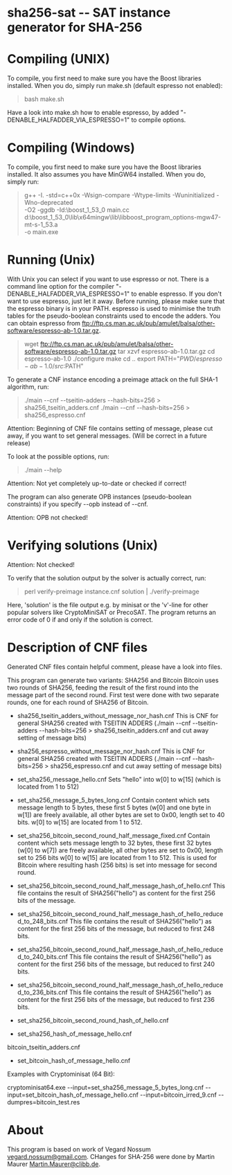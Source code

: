 sha256-sat -- SAT instance generator for SHA-256
================================================


# Compiling (UNIX)

To compile, you first need to make sure you have the Boost libraries
installed. When you do, simply run make.sh (default espresso not enabled):

> bash make.sh

Have a look into make.sh how to enable espresso,
by added "-DENABLE_HALFADDER_VIA_ESPRESSO=1" to compile options.

# Compiling (Windows)

To compile, you first need to make sure you have the Boost libraries
installed. It also assumes you have MinGW64 installed.
When you do, simply run:

> g++ -I. -std=c++0x -Wsign-compare -Wtype-limits -Wuninitialized -Wno-deprecated \
  -O2 -ggdb -Id:\boost_1_53_0 main.cc \
  d:\boost_1_53_0\lib\x64mingw\lib\libboost_program_options-mgw47-mt-s-1_53.a \
  -o main.exe

# Running (Unix)

With Unix you can select if you want to use espresso or not.
There is a command line option for the compiler "-DENABLE_HALFADDER_VIA_ESPRESSO=1"
to enable espresso. If you don't want to use espresso, just let it away.
Before running, please make sure that the espresso binary is in your PATH.
espresso is used to minimise the truth tables for the pseudo-boolean
constraints used to encode the adders. You can obtain espresso from
<ftp://ftp.cs.man.ac.uk/pub/amulet/balsa/other-software/espresso-ab-1.0.tar.gz>.

> wget ftp://ftp.cs.man.ac.uk/pub/amulet/balsa/other-software/espresso-ab-1.0.tar.gz
> tar xzvf espresso-ab-1.0.tar.gz
> cd espresso-ab-1.0
> ./configure
> make
> cd ..
> export PATH="$PWD/espresso-ab-1.0/src:$PATH"

To generate a CNF instance encoding a preimage attack on the full SHA-1
algorithm, run:

> ./main --cnf --tseitin-adders --hash-bits=256 > sha256_tseitin_adders.cnf
> ./main --cnf                  --hash-bits=256 > sha256_espresso.cnf

Attention:
Beginning of CNF file contains setting of message,
please cut away, if you want to set general messages.
(Will be correct in a future release)

To look at the possible options, run:

> ./main --help

Attention: Not yet completely up-to-date or checked if correct!

The program can also generate OPB instances (pseudo-boolean constraints) if
you specify --opb instead of --cnf.

Attention: OPB not checked!

# Verifying solutions (Unix)

Attention: Not checked!

To verify that the solution output by the solver is actually correct, run:

> perl verify-preimage instance.cnf solution | ./verify-preimage

Here, 'solution' is the file output e.g. by minisat or the 'v'-line for
other popular solvers like CryptoMiniSAT or PrecoSAT. The program returns
an error code of 0 if and only if the solution is correct.

# Description of CNF files

Generated CNF files contain helpful comment, please have a look into files.

This program can generate two variants: SHA256 and Bitcoin
Bitcoin uses two rounds of SHA256, feeding the result of the first round
into the message part of the second round.
First test were done with two separate rounds, one for each round of SHA256 of Bitcoin.

- sha256_tseitin_adders_without_message_nor_hash.cnf
  This is CNF for general SHA256 created with TSEITIN ADDERS
  (./main --cnf --tseitin-adders --hash-bits=256 > sha256_tseitin_adders.cnf
   and cut away setting of message bits)

- sha256_espresso_without_message_nor_hash.cnf
  This is CNF for general SHA256 created with TSEITIN ADDERS
  (./main --cnf --hash-bits=256 > sha256_espresso.cnf
   and cut away setting of message bits)

- set_sha256_message_hello.cnf
  Sets "hello" into w[0] to w[15] (which is located from 1 to 512)

- set_sha256_message_5_bytes_long.cnf
  Contain content which sets message length to 5 bytes,
  these first 5 bytes (w[0] and one byte in w[1]) are freely available,
  all other bytes are set to 0x00, length set to 40 bits.
  w[0] to w[15] are located from 1 to 512.

- set_sha256_bitcoin_second_round_half_message_fixed.cnf
  Contain content which sets message length to 32 bytes,
  these first 32 bytes (w[0] to w[7]) are freely available,
  all other bytes are set to 0x00, length set to 256 bits
  w[0] to w[15] are located from 1 to 512.
  This is used for Bitcoin where resulting hash (256 bits)
  is set into message for second round.

- set_sha256_bitcoin_second_round_half_message_hash_of_hello.cnf
  This file contains the result of SHA256("hello") as
  content for the first 256 bits of the message.

- set_sha256_bitcoin_second_round_half_message_hash_of_hello_reduced_to_248_bits.cnf
  This file contains the result of SHA256("hello") as
  content for the first 256 bits of the message,
  but reduced to first 248 bits.

- set_sha256_bitcoin_second_round_half_message_hash_of_hello_reduced_to_240_bits.cnf
  This file contains the result of SHA256("hello") as
  content for the first 256 bits of the message,
  but reduced to first 240 bits.

- set_sha256_bitcoin_second_round_half_message_hash_of_hello_reduced_to_236_bits.cnf
  This file contains the result of SHA256("hello") as
  content for the first 256 bits of the message,
  but reduced to first 236 bits.

- set_sha256_bitcoin_second_round_hash_of_hello.cnf
- set_sha256_hash_of_message_hello.cnf

bitcoin_tseitin_adders.cnf
- set_bitcoin_hash_of_message_hello.cnf


Examples with Cryptominisat (64 Bit):

cryptominisat64.exe --input=set_sha256_message_5_bytes_long.cnf
                    --input=set_bitcoin_hash_of_message_hello.cnf
                    --input=bitcoin_irred_9.cnf
                    --dumpres=bitcoin_test.res

# About

This program is based on work of Vegard Nossum <vegard.nossum@gmail.com>.
CHanges for SHA-256 were done by Martin Maurer <Martin.Maurer@clibb.de>.
